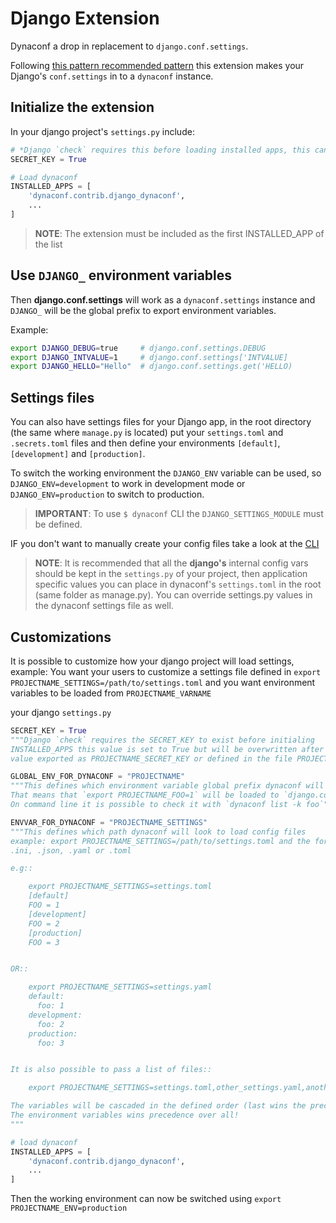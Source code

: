 # Django Extension

Dynaconf a drop in replacement to `django.conf.settings`.

Following [this pattern recommended pattern](https://mail.python.org/pipermail/python-ideas/2012-May/014969.html)
this extension makes your Django's `conf.settings` in to a `dynaconf` instance.

## Initialize the extension

In your django project's `settings.py` include:

```python
# *Django `check` requires this before loading installed apps, this can be overwriten by dynaconf later
SECRET_KEY = True  

# Load dynaconf
INSTALLED_APPS = [
    'dynaconf.contrib.django_dynaconf',
    ...
]
```

> **NOTE**: The extension must be included as the first INSTALLED_APP of the list

## Use `DJANGO_` environment variables

Then **django.conf.settings** will work as a `dynaconf.settings` instance and `DJANGO_` will be the global prefix to export environment variables.

Example:

```bash
export DJANGO_DEBUG=true     # django.conf.settings.DEBUG
export DJANGO_INTVALUE=1     # django.conf.settings['INTVALUE]
export DJANGO_HELLO="Hello"  # django.conf.settings.get('HELLO)
```

## Settings files

You can also have settings files for your Django app, in the root directory (the same where `manage.py` is located) put your `settings.toml` and `.secrets.toml` files and then define your environments `[default]`, `[development]` and `[production]`.

To switch the working environment the `DJANGO_ENV` variable can be used, so `DJANGO_ENV=development` to work
in development mode or `DJANGO_ENV=production` to switch to production.

> **IMPORTANT**: To use `$ dynaconf` CLI the `DJANGO_SETTINGS_MODULE` must be defined.

IF you don't want to manually create your config files take a look at the [CLI](cli.html)

> **NOTE**: It is recommended that all the **django's** internal config vars should be kept in the `settings.py` of your project, then application specific values you can  place in dynaconf's `settings.toml` in the root (same folder as manage.py). You can override settings.py values in the dynaconf settings file as well.

## Customizations

It is possible to customize how your django project will load settings, example: You want your users to customize a settings file defined in `export PROJECTNAME_SETTINGS=/path/to/settings.toml` and you want environment variables to be loaded from `PROJECTNAME_VARNAME`

your django `settings.py`

```python
SECRET_KEY = True
"""Django `check` requires the SECRET_KEY to exist before initialing
INSTALLED_APPS this value is set to True but will be overwritten after by the
value exported as PROJECTNAME_SECRET_KEY or defined in the file PROJECTNAME_SETTINGS"""

GLOBAL_ENV_FOR_DYNACONF = "PROJECTNAME"
"""This defines which environment variable global prefix dynaconf will load
That means that `export PROJECTNAME_FOO=1` will be loaded to `django.conf.settings.FOO
On command line it is possible to check it with `dynaconf list -k foo`"""

ENVVAR_FOR_DYNACONF = "PROJECTNAME_SETTINGS"
"""This defines which path dynaconf will look to load config files
example: export PROJECTNAME_SETTINGS=/path/to/settings.toml and the format can be
.ini, .json, .yaml or .toml

e.g::

    export PROJECTNAME_SETTINGS=settings.toml
    [default]
    FOO = 1
    [development]
    FOO = 2
    [production]
    FOO = 3


OR::

    export PROJECTNAME_SETTINGS=settings.yaml
    default:
      foo: 1
    development:
      foo: 2
    production:
      foo: 3


It is also possible to pass a list of files::

    export PROJECTNAME_SETTINGS=settings.toml,other_settings.yaml,another.json

The variables will be cascaded in the defined order (last wins the precedence)
The environment variables wins precedence over all!
"""

# load dynaconf
INSTALLED_APPS = [
    'dynaconf.contrib.django_dynaconf',
    ...
]
```

Then the working environment can now be switched using `export PROJECTNAME_ENV=production`

